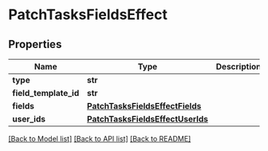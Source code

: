 # PatchTasksFieldsEffect

## Properties
Name | Type | Description | Notes
------------ | ------------- | ------------- | -------------
**type** | **str** |  | 
**field_template_id** | **str** |  | 
**fields** | [**PatchTasksFieldsEffectFields**](PatchTasksFieldsEffectFields.md) |  | 
**user_ids** | [**PatchTasksFieldsEffectUserIds**](PatchTasksFieldsEffectUserIds.md) |  | [optional] 

[[Back to Model list]](../README.md#documentation-for-models) [[Back to API list]](../README.md#documentation-for-api-endpoints) [[Back to README]](../README.md)

